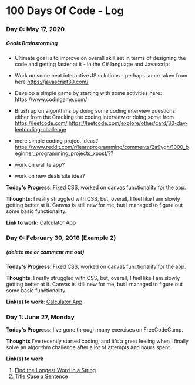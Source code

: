 # 100 Days Of Code - Log

### Day 0: May 17, 2020
##### Goals Brainstorming

- Ultimate goal is to improve on overall skill set in terms of designing the code and getting faster at it - in the C# language and Javascript

- Work on some neat interactive JS solutions - perhaps some taken from here https://javascript30.com/
- Develop a simple game by starting with some activities here: https://www.codingame.com/
- Brush up on algorithms by doing some coding interview questions: either from the Cracking the coding interview or doing some from https://leetcode.com/
https://leetcode.com/explore/other/card/30-day-leetcoding-challenge
- more simple coding project ideas? https://www.reddit.com/r/learnprogramming/comments/2a9ygh/1000_beginner_programming_projects_xpost/??
- work on wallite app?
- work on new deals site idea?



**Today's Progress**: Fixed CSS, worked on canvas functionality for the app.

**Thoughts:** I really struggled with CSS, but, overall, I feel like I am slowly getting better at it. Canvas is still new for me, but I managed to figure out some basic functionality.

**Link to work:** [Calculator App](http://www.example.com)

### Day 0: February 30, 2016 (Example 2)
##### (delete me or comment me out)

**Today's Progress**: Fixed CSS, worked on canvas functionality for the app.

**Thoughts**: I really struggled with CSS, but, overall, I feel like I am slowly getting better at it. Canvas is still new for me, but I managed to figure out some basic functionality.

**Link(s) to work**: [Calculator App](http://www.example.com)


### Day 1: June 27, Monday

**Today's Progress**: I've gone through many exercises on FreeCodeCamp.

**Thoughts** I've recently started coding, and it's a great feeling when I finally solve an algorithm challenge after a lot of attempts and hours spent.

**Link(s) to work**
1. [Find the Longest Word in a String](https://www.freecodecamp.com/challenges/find-the-longest-word-in-a-string)
2. [Title Case a Sentence](https://www.freecodecamp.com/challenges/title-case-a-sentence)
